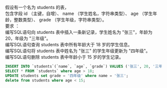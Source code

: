 
假设有一个名为 students 的表，</br>
包含字段 id （主键，自增）、 name （学生姓名，字符串类型）、 age （学生年龄，整数类型）、 grade （学生年级，字符串类型）。</br>
要求 ：</br>
编写SQL语句向 students 表中插入一条新记录，学生姓名为 "张三"，年龄为 20，年级为 "三年级"。</br>
编写SQL语句查询 students 表中所有年龄大于 18 岁的学生信息。</br>
编写SQL语句将 students 表中姓名为 "张三" 的学生年级更新为 "四年级"。</br>
编写SQL语句删除 students 表中年龄小于 15 岁的学生记录。</br>

```sql
INSERT INTO `students`(`name`, `age`, `grade`) VALUES ('张三', 20, '三年级');
SELECT * FROM `students` where age > 18;
UPDATE students set grade = '四年级' where name = '张三';
delete from students where age < 15;
```


